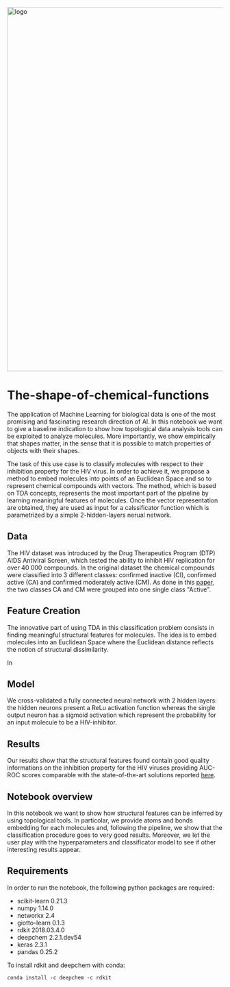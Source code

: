 <img src="https://www.giotto.ai/static/vector/logo.svg" alt="logo" width="850"/>

# The-shape-of-chemical-functions
The application of Machine Learning for biological data is one of the 
most promising and fascinating research direction of AI. In this notebook
we want to give a baseline indication to show how topological data analysis 
tools can be exploited to analyze molecules. More importantly, we show empirically
that shapes matter, in the sense that it is possible to match properties of objects with
their shapes.

The task of this use case is to classify molecules with respect to their 
inhibition property for the HIV virus. In order to achieve it, we propose a method 
to embed molecules into points of an Euclidean Space and so to represent chemical 
compounds with vectors. The method, which is based on TDA concepts, represents the 
most important part of the pipeline by learning meaningful features of molecules. Once 
the vector representation are obtained, they are used as input for a calssificator function
which is parametrized by a simple 2-hidden-layers nerual network. 


## Data
The HIV dataset was introduced by the Drug
Therapeutics Program (DTP) AIDS Antiviral Screen, which
tested the ability to inhibit HIV replication for over 40 000
compounds. In the original dataset the chemical compounds were classified
into 3 different classes: confirmed inactive (CI), confirmed active (CA)
and confirmed moderately active (CM). As done in this [paper](https://pubs.rsc.org/en/content/articlehtml/2018/sc/c7sc02664a), 
the two classes CA and CM were grouped into one single class "Active".

## Feature Creation
The innovative part of using TDA in this classification problem consists in finding meaningful structural features for molecules. The idea is to embed molecules into an Euclidean Space where the Euclidean distance reflects the notion of structural dissimilarity.

In 


## Model
We cross-validated a fully connected neural network with 2 hidden layers: the hidden neurons present a ReLu activation function whereas the single output neuron has a sigmoid activation which represent the probability for an input molecule to be a HIV-inhibitor.

## Results
Our results show that the structural features found contain good quality informations on the inhibition property for the HIV viruses providing AUC-ROC scores comparable with the state-of-the-art solutions reported [here](https://pubs.rsc.org/en/content/articlehtml/2018/sc/c7sc02664a).
 
## Notebook overview
In this notebook we want to show how structural features can be inferred by using topological tools. In particolar, we provide atoms and bonds embedding for each molecules and, following the pipeline, we show that the classification procedure goes to very good results. Moreover, we let the user play with the hyperparameters and classificator model to see if other interesting results appear.


## Requirements
In order to run the notebook, the following python packages are required: 

- scikit-learn 0.21.3
- numpy 1.14.0
- networkx 2.4
- giotto-learn 0.1.3
- rdkit 2018.03.4.0
- deepchem 2.2.1.dev54
- keras 2.3.1
- pandas 0.25.2

To install rdkit and deepchem with conda:


    conda install -c deepchem -c rdkit


